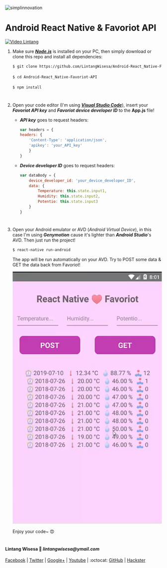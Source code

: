 ![simplinnovation](https://4.bp.blogspot.com/-f7YxPyqHAzY/WJ6VnkvE0SI/AAAAAAAADTQ/0tDQPTrVrtMAFT-q-1-3ktUQT5Il9FGdQCLcB/s350/simpLINnovation1a.png)

# Android React Native & Favoriot API

[![Video Lintang](https://img.youtube.com/vi/vH764RTC_Vc/0.jpg)](https://www.youtube.com/watch?v=vH764RTC_Vc)

1. Make sure [__*Node.js*__](https://nodejs.org/en/) is installed on your PC, then simply download or clone this repo and install all dependencies:

    ```bash
    $ git clone https://github.com/LintangWisesa/Android-React_Native-Favoriot-API.git

    $ cd Android-React_Native-Favoriot-API

    $ npm install
    ```

#

2. Open your code editor (I'm using [__*Visual Studio Code*__](https://code.visualstudio.com/)), insert your __*Favoriot API key*__ and __*Favoriot device developer ID*__ to the __App.js__ file!
    
    - __*API key*__ goes to request headers:

        ```javascript
        var headers = {
        headers: {
            'Content-Type': 'application/json',
            'apikey': 'your_API_key'
            }
        }
        ```

    - __*Device developer ID*__ goes to request headers:

        ```javascript
        var dataBody = {
            device_developer_id: 'your_device_developer_ID',
            data: {
                Temperature: this.state.input1,
                Humidity: this.state.input2,
                Potentio: this.state.input3
            }
        }
        ```
        
#

3. Open your Android emulator or AVD (_Android Virtual Device_), in this case I'm using __*Genymotion*__ cause it's lighter than __*Android Studio*__'s AVD. Then just run the project!

    ```bash
    $ react-native run-android
    ```

    The app will be run automatically on your AVD. Try to POST some data & GET the data back from Favoriot!

    ![android](./app.png)

    Enjoy your code~ 😍

#

#### Lintang Wisesa :love_letter: _lintangwisesa@ymail.com_

[Facebook](https://www.facebook.com/lintangbagus) | 
[Twitter](https://twitter.com/Lintang_Wisesa) |
[Google+](https://plus.google.com/u/0/+LintangWisesa1) |
[Youtube](https://www.youtube.com/user/lintangbagus) | 
:octocat: [GitHub](https://github.com/LintangWisesa) |
[Hackster](https://www.hackster.io/lintangwisesa)